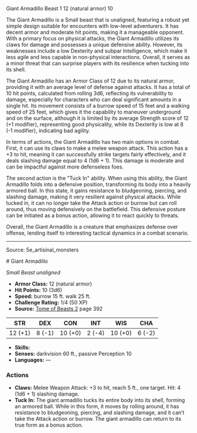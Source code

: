<MonsterName/>Giant Armadillo</MonsterName>
<CreatureType/>Beast</CreatureType>
<CR/>1</CR>
<AC/>12 (natural armor)</AC>
<HP/>10</HP>
<summary>The Giant Armadillo is a Small beast that is unaligned, featuring a robust yet simple design suitable for encounters with low-level adventurers. It has decent armor and moderate hit points, making it a manageable opponent. With a primary focus on physical attacks, the Giant Armadillo utilizes its claws for damage and possesses a unique defensive ability. However, its weaknesses include a low Dexterity and subpar Intelligence, which make it less agile and less capable in non-physical interactions. Overall, it serves as a minor threat that can surprise players with its resilience when tucking into its shell.</summary>

<detail>

The Giant Armadillo has an Armor Class of 12 due to its natural armor, providing it with an average level of defense against attacks. It has a total of 10 hit points, calculated from rolling 3d6, reflecting its vulnerability to damage, especially for characters who can deal significant amounts in a single hit. Its movement consists of a burrow speed of 15 feet and a walking speed of 25 feet, which gives it the capability to maneuver underground and on the surface, although it is limited by its average Strength score of 12 (+1 modifier), representing good physicality, while its Dexterity is low at 8 (-1 modifier), indicating bad agility.

In terms of actions, the Giant Armadillo has two main options in combat. First, it can use its claws to make a melee weapon attack. This action has a +3 to hit, meaning it can successfully strike targets fairly effectively, and it deals slashing damage equal to 4 (1d6 + 1).  This damage is moderate and can be impactful against more defenseless foes.

The second action is the "Tuck In" ability. When using this ability, the Giant Armadillo folds into a defensive position, transforming its body into a heavily armored ball. In this state, it gains resistance to bludgeoning, piercing, and slashing damage, making it very resilient against physical attacks. While tucked in, it can no longer take the Attack action or burrow but can roll around, thus moving defensively on the battlefield. This defensive posture can be initiated as a bonus action, allowing it to react quickly to threats.

Overall, the Giant Armadillo is a creature that emphasizes defense over offense, lending itself to interesting tactical dynamics in a combat scenario.</detail>



---

Source: 5e_artisinal_monsters

<statblock>
# Giant Armadillo

*Small* *Beast* *unaligned*

- **Armor Class:** 12 (natural armor)
- **Hit Points:** 10 (3d6)
- **Speed:** burrow 15 ft. walk 25 ft.
- **Challenge Rating:** 1/4 (50 XP)
- **Source:** [Tome of Beasts 2](https://koboldpress.com/kpstore/product/tome-of-beasts-2-for-5th-edition) page 392

| STR | DEX | CON | INT | WIS | CHA |
| --- | --- | --- | --- | --- | --- |
| 12 (+1) | 8 (-1) | 10 (+0) | 2 (-4) | 10 (+0) | 6 (-2) |

- **Skills:** 
- **Senses:** darkvision 60 ft., passive Perception 10
- **Languages:** —

### Actions

- **Claws:** Melee Weapon Attack: +3 to hit, reach 5 ft., one target. Hit: 4 (1d6 + 1) slashing damage.
- **Tuck In:** The giant armadillo tucks its entire body into its shell, forming an armored ball. While in this form, it moves by rolling around, it has resistance to bludgeoning, piercing, and slashing damage, and it can’t take the Attack action or burrow. The giant armadillo can return to its true form as a bonus action.


</statblock>



